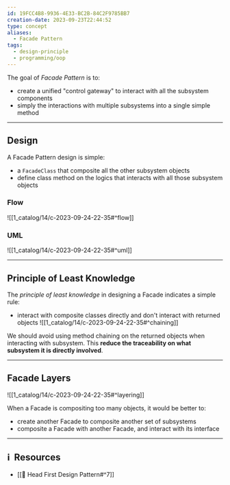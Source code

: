 ```yaml
---
id: 19FCC4B8-9936-4E33-BC2B-84C2F9785BB7
creation-date: 2023-09-23T22:44:52
type: concept
aliases:
  - Facade Pattern
tags:
  - design-principle
  - programming/oop
---
```


The goal of *Facade Pattern* is to: 
- create a unified "control gateway" to interact with all the subsystem components  
- simply the interactions with multiple subsystems into a single simple method 


---
## Design

A Facade Pattern design is simple: 
- a `FacadeClass` that composite all the other subsystem objects
- define class method on the logics that interacts with all those subsystem objects

### Flow 
![[1_catalog/14/c-2023-09-24-22-35#^flow]]

### UML

![[1_catalog/14/c-2023-09-24-22-35#^uml]]

---
## Principle of Least Knowledge

The *principle of least knowledge* in designing a Facade indicates a simple rule:

- interact with composite classes directly and don't interact with returned objects
![[1_catalog/14/c-2023-09-24-22-35#^chaining]]

We should avoid using method chaining on the returned objects when interacting with subsystem. This **reduce the traceability on what subsystem it is directly involved**. 

---
## Facade Layers 

![[1_catalog/14/c-2023-09-24-22-35#^layering]]

When a Facade is compositing too many objects, it would be better to: 
- create another Facade to composite another set of subsystems
- composite a Facade with another Facade, and interact with its interface

---
## ℹ️  Resources
- [[📕 Head First Design Pattern#^7]]
